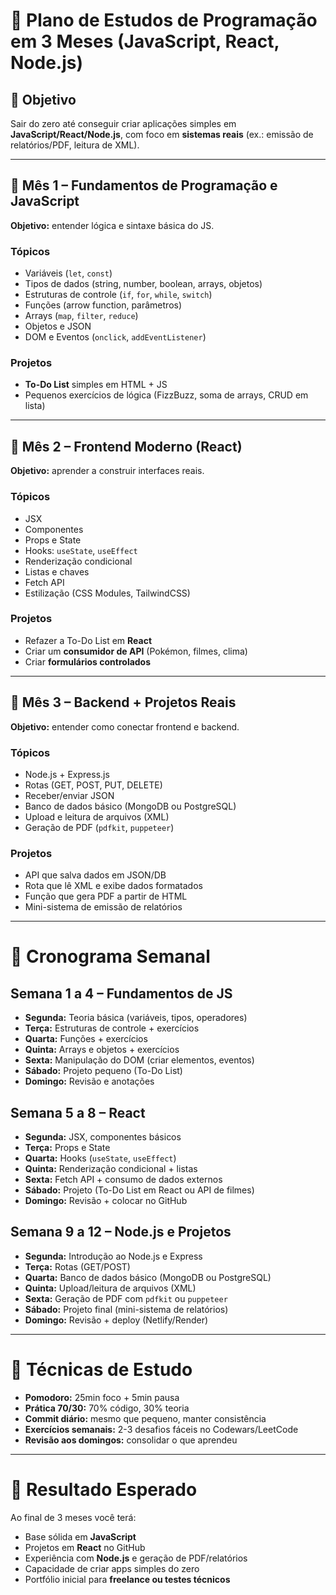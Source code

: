 # 📅 Plano de Estudos de Programação em 3 Meses (JavaScript, React, Node.js)

## 🎯 Objetivo
Sair do zero até conseguir criar aplicações simples em **JavaScript/React/Node.js**, com foco em **sistemas reais** (ex.: emissão de relatórios/PDF, leitura de XML).

---

## 🔹 Mês 1 – Fundamentos de Programação e JavaScript
**Objetivo:** entender lógica e sintaxe básica do JS.

### Tópicos
- Variáveis (`let`, `const`)
- Tipos de dados (string, number, boolean, arrays, objetos)
- Estruturas de controle (`if`, `for`, `while`, `switch`)
- Funções (arrow function, parâmetros)
- Arrays (`map`, `filter`, `reduce`)
- Objetos e JSON
- DOM e Eventos (`onclick`, `addEventListener`)

### Projetos
- **To-Do List** simples em HTML + JS
- Pequenos exercícios de lógica (FizzBuzz, soma de arrays, CRUD em lista)

---

## 🔹 Mês 2 – Frontend Moderno (React)
**Objetivo:** aprender a construir interfaces reais.

### Tópicos
- JSX
- Componentes
- Props e State
- Hooks: `useState`, `useEffect`
- Renderização condicional
- Listas e chaves
- Fetch API
- Estilização (CSS Modules, TailwindCSS)

### Projetos
- Refazer a To-Do List em **React**
- Criar um **consumidor de API** (Pokémon, filmes, clima)
- Criar **formulários controlados**

---

## 🔹 Mês 3 – Backend + Projetos Reais
**Objetivo:** entender como conectar frontend e backend.

### Tópicos
- Node.js + Express.js
- Rotas (GET, POST, PUT, DELETE)
- Receber/enviar JSON
- Banco de dados básico (MongoDB ou PostgreSQL)
- Upload e leitura de arquivos (XML)
- Geração de PDF (`pdfkit`, `puppeteer`)

### Projetos
- API que salva dados em JSON/DB
- Rota que lê XML e exibe dados formatados
- Função que gera PDF a partir de HTML
- Mini-sistema de emissão de relatórios

---

# 📆 Cronograma Semanal

## Semana 1 a 4 – Fundamentos de JS
- **Segunda:** Teoria básica (variáveis, tipos, operadores)  
- **Terça:** Estruturas de controle + exercícios  
- **Quarta:** Funções + exercícios  
- **Quinta:** Arrays e objetos + exercícios  
- **Sexta:** Manipulação do DOM (criar elementos, eventos)  
- **Sábado:** Projeto pequeno (To-Do List)  
- **Domingo:** Revisão e anotações  

## Semana 5 a 8 – React
- **Segunda:** JSX, componentes básicos  
- **Terça:** Props e State  
- **Quarta:** Hooks (`useState`, `useEffect`)  
- **Quinta:** Renderização condicional + listas  
- **Sexta:** Fetch API + consumo de dados externos  
- **Sábado:** Projeto (To-Do List em React ou API de filmes)  
- **Domingo:** Revisão + colocar no GitHub  

## Semana 9 a 12 – Node.js e Projetos
- **Segunda:** Introdução ao Node.js e Express  
- **Terça:** Rotas (GET/POST)  
- **Quarta:** Banco de dados básico (MongoDB ou PostgreSQL)  
- **Quinta:** Upload/leitura de arquivos (XML)  
- **Sexta:** Geração de PDF com `pdfkit` ou `puppeteer`  
- **Sábado:** Projeto final (mini-sistema de relatórios)  
- **Domingo:** Revisão + deploy (Netlify/Render)  

---

# 📌 Técnicas de Estudo
- **Pomodoro:** 25min foco + 5min pausa  
- **Prática 70/30:** 70% código, 30% teoria  
- **Commit diário:** mesmo que pequeno, manter consistência  
- **Exercícios semanais:** 2-3 desafios fáceis no Codewars/LeetCode  
- **Revisão aos domingos:** consolidar o que aprendeu  

---

# 🚀 Resultado Esperado
Ao final de 3 meses você terá:
- Base sólida em **JavaScript**
- Projetos em **React** no GitHub
- Experiência com **Node.js** e geração de PDF/relatórios
- Capacidade de criar apps simples do zero
- Portfólio inicial para **freelance ou testes técnicos**
